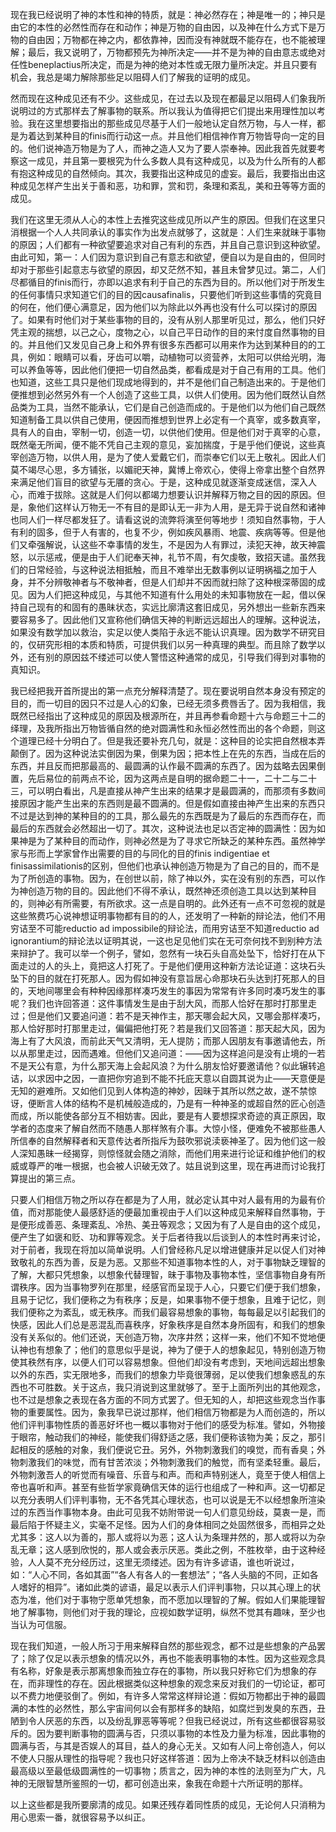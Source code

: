 现在我已经说明了神的本性和神的特质，就是：神必然存在；神是唯一的；神只是由它的本性的必然性而存在和动作；神是万物的自由因，以及神在什么方式下是万物的自由因；万物都在神之内，都依靠神，因而没有神就既不能存在，也不能被理解；最后，我又说明了，万物都预先为神所决定——并不是为神的自由意志或绝对任性beneplactius所决定，而是为神的绝对本性或无限力量所决定。并且只要有机会，我总是竭力解除那些足以阻碍人们了解我的证明的成见。

然而现在这种成见还有不少。这些成见，在过去以及现在都最足以阻碍人们象我所说明过的方式那样去了解事物的联系。所以我认为值得把它们提出来用理性加以考验。我在这里想要指出的那些成见尽基于人们一般地认定自然万物，与人一样，都是为着达到某种目的finis而行动这一点。并且他们相信神作育万物皆导向一定的目的。他们说神造万物是为了人，而神之造人又为了要人崇奉神。因此我首先就要考察这一成见，并且第一要根究为什么多数人具有这种成见，以及为什么所有的人都有抱这种成见的自然倾向。其次，我要指出这种成见的虚妄。最后，我要指出由这种成见怎样产生出关于善和恶，功和罪，赏和罚，条理和紊乱，美和丑等等方面的成见。

我们在这里无须从人心的本性上去推究这些成见所以产生的原因。但我们在这里只消根据一个人人共同承认的事实作为出发点就够了，这就是：人们生来就昧于事物的原因；人们都有一种欲望要追求对自己有利的东西，并且自己意识到这种欲望。由此可知，第一：人们因为意识到自己有意志和欲望，便自以为是自由的，但同时却对于那些引起意志与欲望的原因，却又茫然不知，甚且未曾梦见过。第二，人们尽都循目的finis而行，亦即以追求有利于自己的东西为目的。所以他们对于所发生的任何事情只求知道它们的目的因causafinalis，只要他们听到这些事情的究竟目的何在，他们便心满意足，因为他们以为除此以外再也没有什么可以探讨的原因了。如果有时他们对于某些事物的目的，没有从别人那里听见过，那么，他们只好凭主观的揣想，以己之心，度物之心，以自己平日动作的目的来忖度自然事物的目的。并且他们又发见自己身上和外界有很多东西都可以用来作为达到某种目的的工具，例如：眼睛可以看，牙齿可以嚼，动植物可以资营养，太阳可以供给光明，海可以养鱼等等，因此他们便把一切自然品类，都看成是对于自己有用的工具。他们也知道，这些工具只是他们现成地得到的，并不是他们自己制造出来的。于是他们便推想到必然另外有一个人创造了这些工具，以供人们使用。因为他们既然认自然品类为工具，当然不能承认，它们是自己创造而成的。于是他们以为他们自己既然知道制备工具以供自己使用，便因而推想到世界上必定有一个真宰，或多数真宰，具有人的自由，宰制一切，创造一切，以供他们使用。但是他们对于真宰的心意，既然毫无所闻，便不能不凭自己主观的意见，妄加揣度，于是乎他们便说，这些真宰创造万物，以供人用，是为了使人爱戴它们，而崇奉它们以无上敬礼。因此人们莫不竭尽心思，多方铺张，以媚祀天神，冀博上帝欢心，使得上帝拿出整个自然界来满足他们盲目的欲望与无餍的贪心。于是，这种成见就逐渐变成迷信，深入人心，而难于拔除。这就是人们何以都竭力想要认识并解释万物之目的因的原因。但是，象他们这样认万物无一不有目的是即认无一非为人用，是无异于说自然和诸神也同人们一样尽都发狂了。请看这说的流弊将演至何等地步！须知自然事物，于人有利的固多，但于人有害的，也复不少，例如疾风暴雨、地震、疾病等等。但是他们又牵强解说，认这些不幸事情的发生，不是因为人有罪过，渎犯天神，故天神震怒，以示惩戒，便是由于人们祀奉天神，礼节不周，有欠虔敬，致招天谴。虽然我们的日常经验，与这种说法相抵触，而且不难举出无数事例以证明祸福之加于人身，并不分辨敬神者与不敬神者，但是人们却并不因而就扫除了这种根深蒂固的成见。因为人们把这种成见，与其他不知道有什么用处的未知事物放在一起，借以保持自己现有的和固有的愚昧状态，实远比廓清这套旧成见，另外想出一些新东西来要容易多了。因此他们又宣称他们确信天神的判断远远超出人的理解。这种说法，如果没有数学加以救治，实足以使人类陷于永远不能认识真理。因为数学不研究目的，仅研究形相的本质和特质，可提供我们以另一种真理的典型。而且除了数学以外，还有别的原因兹不缕述可以使人警悟这种通常的成见，引导我们得到对事物的真知识。

我已经把我开首所提出的第一点充分解释清楚了。现在要说明自然本身没有预定的目的，而一切目的因只不过是人心的幻象，已经无须多费唇舌了。因为我相信，我既然已经指出了这种成见的原因及根源所在，并且再参看命题十六与命题三十二的绎理，及我所指出万物皆循自然的绝对圆满性和永恒必然性而出的各个命题，则这个道理已经十分明白了。但是我还要补充几句，就是：这种目的论实把自然根本弄颠倒了。因为这种说法实倒因为果，倒果为因；把本性上在先的东西，当成在后的东西，并且反而把那最高的、最圆满的认作最不圆满的东西了。因为兹略去因果倒置，先后易位的前两点不论，因为这两点是自明的据命题二十一，二十二与二十三，可以明白看出，凡是直接从神产生出来的结果才是最圆满的，而那须有多数间接原因才能产生出来的东西则是最不圆满的。但是假如直接由神产生出来的东西只不过是达到神的某种目的的工具，那么最先的东西既是为了最后的东西而存在，而最后的东西就会必然超出一切了。其次，这种说法也足以否定神的圆满性：因为如果神是为了某种目的而动作，则神必然是为了寻求它所缺乏的某种东西。虽然神学家与形而上学家曾作出需要的目的与同化的目的finis indigentiae et finisassimilationis的区别，但他们也承认神创造万物是为了自己的目的，而不是为了所创造的事物。因为，在创世以前，除了神以外，实在没有别的东西，可以作为神创造万物的目的。因此他们不得不承认，既然神还须创造工具以达到某种目的，则神必有所需要，有所欲求。这一点是自明的。此外还有一点不可忽视的就是这些煞费巧心说神想证明事物都有目的的人，还发明了一种新的辩论法，他们不用穷诘至不可能reductio ad impossibile的辩论法，而用穷诘至不知道reductio ad ignorantium的辩论法以证明其说，一这也足见他们实在无可奈何找不到别种方法来辩护了。我可以举一个例子，譬如，忽然有一块石头自高处坠下，恰好打在从下面走过的人的头上，竟把这人打死了。于是他们便用这种新方法论证道：这块石头坠下的目的就在打死那人。因为假如神没有意旨居心命那块石头达到打死那人的目的，天地间哪里会有种种因缘那样凑巧发生的事因为常常有许多同时凑巧发生的事呢？我们也许回答道：这件事情发生是由于刮大风，而那人恰好在那时打那里走过；但是他们又要追问道：若不是天神作主，那天哪会起大风，又哪会那样凑巧，那人恰好那时打那里走过，偏偏把他打死？若是我们又回答道：那天起大风，因为海上有了大风浪，而前此天气又清明，无人提防；而那人因朋友有事邀请他去，所以从那里走过，因而遇难。但他们又追问道：——因为这样追问是没有止境的一若不是天公有意，为什么那天海上会起风浪？为什么朋友恰好要邀请他？似此辗转追诘，以求因中之因，一直把你穷追到不能不托庇天意以自圆其说为止——天意便是无知的避难所。又如他们见到人体构造的神妙，因昧于其所以然之故，遂不禁惊讶，便断言人体的结构不是机械般造成的，乃是有一种神圣的或超自然的匠心创造而成，所以能使各部分互不相妨害。因此，要是有人要想探求奇迹的真正原因，取学者的态度来了解自然而不随愚人那样煞有介事。大惊小怪，便难免不被那些愚人所信奉的自然解释者和天意传达者所指斥为鼓吹邪说渎亵神圣了。因为他们这一般人深知愚昧一经揭穿，则惊怪就会随之消除，而他们用来进行论证和维护他们的权威或尊严的唯一根据，也会被人识破无效了。姑且说到这里，现在再进而讨论我打算提出的第三点。

只要人们相信万物之所以存在都是为了人用，就必定认其中对人最有用的为最有价值，而对那能使人最感舒适的便最加重视由于人们以这种成见来解释自然事物，于是便形成善恶、条理紊乱、冷热、美丑等观念；又因为有了人是自由的这个成见，便产生了如褒和贬、功和罪等观念。关于后者待我以后谈到人的本性时再来讨论，对于前者，我现在将加以简单说明。人们曾经称凡足以增进健康并足以促人们对神致敬礼的东西为善，反是为恶。又那些不知道事物本性的人，对于事物缺乏理智的了解，大都只凭想象，以想象代替理智，昧于事物及事物本性，坚信事物自身有所谓秩序。因为当事物罗列在那里，经感官而呈现于人心，只要它们便于我们想象，且易于记忆，我们便称之为有秩序；反是，如果事物不便于想象，且难于记忆，则我们便称之为紊乱，或无秩序。而我们最容易想象的事物，每每最足以引起我们的快感，因此人们总是恶混乱而喜秩序，好象秩序是自然本身所固有，和我们的想象没有关系似的。他们还说，天创造万物，次序井然；这样一来，他们不知不觉地便认神也有想象了；他们的意思似乎是说，神为了便于人的想象起见，特别创造万物使其秩然有序，以便人们可以容易想象。但他们却没有考虑到，天地间远超出想象以外的东西，实无限地多，而我们的想象力毕竟很薄弱，足以使我们想象惑乱的东西也不可胜数。关于这点，我只消说到这里就够了。至于上面所列出的其他观念，也不过是想象之表现在各方面的不同方式罢了。但无知的人，却把这些观念当作事物的重要属性。因为，象我早已说过那样，他们相信万物都是为人而创造的，所以他们评判事物性质的善恶好坏也一概以事物对于他们的感受为标准。譬如，外物接于眼帘，触动我们的神经，能使我们得舒适之感，我们便称该物为美；反之，那引起相反的感触的对象，我们便说它丑。另外，外物刺激我们的嗅觉，而有香臭；外物刺激我们的味觉，而有甘苦浓淡；外物刺激我们的触觉，而有坚柔轻重。最后，外物刺激吾人的听觉而有噪音、乐音与和声。而和声特别迷人，竟至于使人相信上帝也喜听和声。甚至有些哲学家竟确信天体的运行也组成了一种和声。这一切都足以充分表明人们评判事物，无不各凭其心理状态，也可以说是无不以经想象所渲染过的东西当作事物本身。由此可见我不妨附带说一句人们意见纷歧，莫衷一是，而最后陷于怀疑主义，实毫不足怪。因为人们的身体相同之处固然很多，而相异之处尤其多：这人以为善的，那人或将以为恶；这人认为条理井然的，那人或将以为杂乱无章；这人感到欣悦的，那人或会表示厌恶。类此之例，不胜枚举，由于这种经验，人人莫不充分经历过，这里无须缕述。因为有许多谚语，谁也听说过，如：“人心不同，各如其面”“各人有各人的一套想法”；“各人头脑的不同，正如各人嗜好的相异”。诸如此类的谚语，最足以表示人们评判事物，只以其心理上的状态为准，他们对于事物宁愿单凭想象，而不愿加以理智的了解。假如人们果能理智地了解事物，则他们对于我的理论，应视如数学证明，纵然不觉其有趣味，至少也当认为可信服。

现在我们知道，一般人所习于用来解释自然的那些观念，都不过是些想象的产品罢了；除了仅足以表示想象的情况以外，再也不能表明事物的本性。因为这些观念具有名称，好象是表示那离想象而独立存在的事物，所以我只好称它们为想象的存在，而非理性的存在。因此根据类似这种想象的观念来反对我们的一切论证，都可以不费力地便驳倒了。例如，有许多人常常这样辩论道：假如万物都出于神的最圆满的本性的必然性，那么宇宙间何以会有那样多的缺陷，如腐烂到发臭的东西，丑陋到令人厌恶的东西，以及纷乱罪恶等等呢？但我已经说过，所有这些都很容易驳斥的。因为要判断事物的圆满与否，只须以事物的本性及力量为标准，因此事物的圆满与否，与其是否娱人的耳目，益人的身心无关。又如有人问上帝创造人，何以不使人只服从理性的指导呢？我也只好这样答道：因为上帝决不缺乏材料以创造由最高级以至最低级圆满性的一切事物；质言之，因为神的本性的法则至为广大，凡神的无限智慧所鉴照的一切，都可创造出来，象我在命题十六所证明的那样。

以上这些都是我所要廓清的成见。如果还残存着同性质的成见，无论何人只消稍为用心思索一番，就很容易予以纠正。